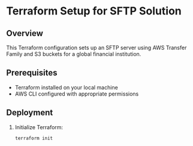 # Terraform Setup for SFTP Solution

## Overview
This Terraform configuration sets up an SFTP server using AWS Transfer Family and S3 buckets for a global financial institution.

## Prerequisites
- Terraform installed on your local machine
- AWS CLI configured with appropriate permissions

## Deployment

1. Initialize Terraform:
   ```bash
   terraform init
